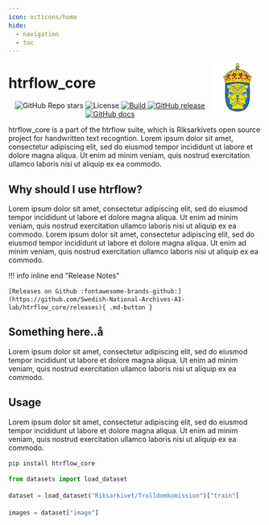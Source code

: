 ```yaml
---
icon: octicons/home
hide:
  - navigation
  - toc
---
```



<img src="assets/riks.png" width="20%" height="20%" align="right" />

# **htrflow_core**

<p align="center">
    <img alt="GitHub Repo stars" src="https://img.shields.io/github/stars/Swedish-National-Archives-AI-lab/htrflow_core">
    <img alt="License" src="https://img.shields.io/github/license/Swedish-National-Archives-AI-lab/htrflow_core">
    <a href="https://circleci.com/gh/Swedish-National-Archives-AI-lab/htrflow_core">
        <img alt="Build" src="https://img.shields.io/github/Swedish-National-Archives-AI-lab/htrflow_core/main">
    </a>
    <a href="https://github.com/Swedish-National-Archives-AI-lab/htrflow_core/releases">
        <img alt="GitHub release" src="https://img.shields.io/github/release/Swedish-National-Archives-AI-lab/htrflow_core.svg">
    </a>
    <a href="https://github.com/Swedish-National-Archives-AI-lab/htrflow_core/releases">
        <img alt="GitHub docs" src="https://img.shields.io/github/docs/Swedish-National-Archives-AI-lab/htrflow_core.svg">
    </a>
</p>




htrflow_core is a part of the htrflow suite, which is Riksarkivets open source project for handwritten text recogntion.
Lorem ipsum dolor sit amet, consectetur adipiscing elit, sed do eiusmod tempor incididunt ut labore et dolore magna aliqua. Ut enim ad minim veniam, quis nostrud exercitation ullamco laboris nisi ut aliquip ex ea commodo.


## Why should I use htrflow?

Lorem ipsum dolor sit amet, consectetur adipiscing elit, sed do eiusmod tempor incididunt ut labore et dolore magna aliqua. Ut enim ad minim veniam, quis nostrud exercitation ullamco laboris nisi ut aliquip ex ea commodo.
Lorem ipsum dolor sit amet, consectetur adipiscing elit, sed do eiusmod tempor incididunt ut labore et dolore magna aliqua. Ut enim ad minim veniam, quis nostrud exercitation ullamco laboris nisi ut aliquip ex ea commodo.

!!! info inline end "Release Notes"

    [Releases on Github :fontawesome-brands-github:](https://github.com/Swedish-National-Archives-AI-lab/htrflow_core/releases){ .md-button }

 

## Something here..å

Lorem ipsum dolor sit amet, consectetur adipiscing elit, sed do eiusmod tempor incididunt ut labore et dolore magna aliqua. Ut enim ad minim veniam, quis nostrud exercitation ullamco laboris nisi ut aliquip ex ea commodo.

## Usage

Lorem ipsum dolor sit amet, consectetur adipiscing elit, sed do eiusmod tempor incididunt ut labore et dolore magna aliqua. Ut enim ad minim veniam, quis nostrud exercitation ullamco laboris nisi ut aliquip ex ea commodo.

```bash
pip install htrflow_core
```

```python
from datasets import load_dataset

dataset = load_dataset("Riksarkivet/Trolldomkomission")["train"]

images = dataset["image"]
```